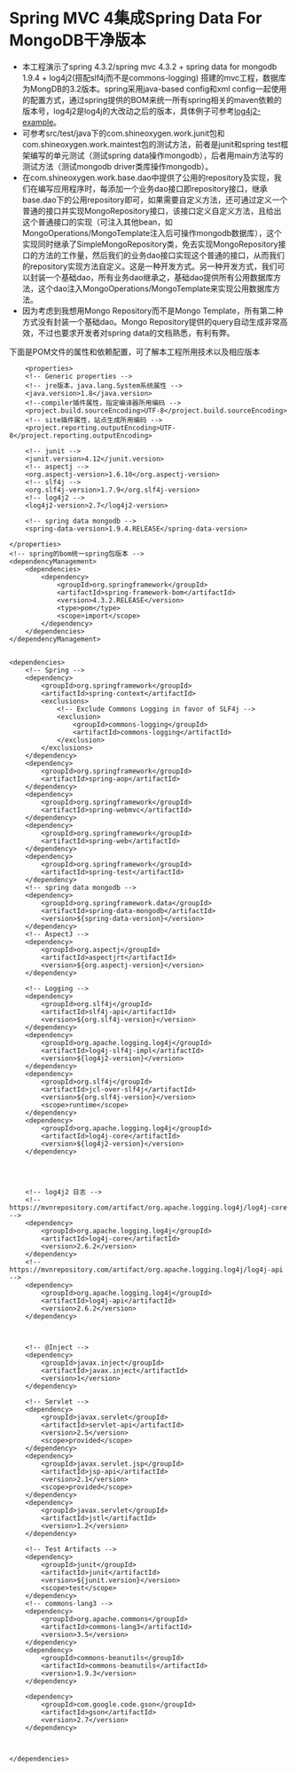 # Spring MVC 4集成Spring Data For MongoDB干净版本
- 本工程演示了spring 4.3.2/spring mvc 4.3.2 + spring data for mongodb 1.9.4 + log4j2(搭配slf4j而不是commons-logging) 搭建的mvc工程，数据库为MongDB的3.2版本。spring采用java-based config和xml config一起使用的配置方式，通过spring提供的BOM来统一所有spring相关的maven依赖的版本号，log4j2是log4j的大改动之后的版本，具体例子可参考[log4j2-example](https://github.com/GrayOxygen/log4j2-example)。
- 可参考src/test/java下的com.shineoxygen.work.junit包和com.shineoxygen.work.maintest包的测试方法，前者是junit和spring test框架编写的单元测试（测试spring data操作mongodb），后者用main方法写的测试方法（测试mongodb driver类库操作mongodb）。
- 在com.shineoxygen.work.base.dao中提供了公用的repository及实现，我们在编写应用程序时，每添加一个业务dao接口即repository接口，继承base.dao下的公用repository即可，如果需要自定义方法，还可通过定义一个普通的接口并实现MongoRepository接口，该接口定义自定义方法，且给出这个普通接口的实现（可注入其他bean，如MongoOperations/MongoTemplate注入后可操作mongodb数据库），这个实现同时继承了SimpleMongoRepository类，免去实现MongoRepository接口的方法的工作量，然后我们的业务dao接口实现这个普通的接口，从而我们的repository实现方法自定义。这是一种开发方式。另一种开发方式，我们可以封装一个基础dao，所有业务dao继承之，基础dao提供所有公用数据库方法，这个dao注入MongoOperations/MongoTemplate来实现公用数据库方法。
-  因为考虑到我想用Mongo Repository而不是Mongo Template，所有第二种方式没有封装一个基础dao。Mongo Repository提供的query自动生成非常高效，不过也要求开发者对spring data的文档熟悉，有利有弊。

下面是POM文件的属性和依赖配置，可了解本工程所用技术以及相应版本

    	<properties>
		<!-- Generic properties -->
		<!-- jre版本，java.lang.System系统属性 -->
		<java.version>1.8</java.version>
		<!--compiler插件属性，指定编译器所用编码 -->
		<project.build.sourceEncoding>UTF-8</project.build.sourceEncoding>
		<!-- site插件属性，站点生成所用编码 -->
		<project.reporting.outputEncoding>UTF-8</project.reporting.outputEncoding>

		<!-- junit -->
		<junit.version>4.12</junit.version>
		<!-- aspectj -->
		<org.aspectj-version>1.6.10</org.aspectj-version>
		<!-- slf4j -->
		<org.slf4j-version>1.7.9</org.slf4j-version>
		<!-- log4j2 -->
		<log4j2-version>2.7</log4j2-version>

		<!-- spring data mongodb -->
		<spring-data-version>1.9.4.RELEASE</spring-data-version>

	</properties>
	<!-- spring的bom统一spring包版本 -->
	<dependencyManagement>
		<dependencies>
			<dependency>
				<groupId>org.springframework</groupId>
				<artifactId>spring-framework-bom</artifactId>
				<version>4.3.2.RELEASE</version>
				<type>pom</type>
				<scope>import</scope>
			</dependency>
		</dependencies>
	</dependencyManagement>


	<dependencies>
		<!-- Spring -->
		<dependency>
			<groupId>org.springframework</groupId>
			<artifactId>spring-context</artifactId>
			<exclusions>
				<!-- Exclude Commons Logging in favor of SLF4j -->
				<exclusion>
					<groupId>commons-logging</groupId>
					<artifactId>commons-logging</artifactId>
				</exclusion>
			</exclusions>
		</dependency>
		<dependency>
			<groupId>org.springframework</groupId>
			<artifactId>spring-aop</artifactId>
		</dependency>
		<dependency>
			<groupId>org.springframework</groupId>
			<artifactId>spring-webmvc</artifactId>
		</dependency>
		<dependency>
			<groupId>org.springframework</groupId>
			<artifactId>spring-web</artifactId>
		</dependency>
		<dependency>
			<groupId>org.springframework</groupId>
			<artifactId>spring-test</artifactId>
		</dependency>
		<!-- spring data mongodb -->
		<dependency>
			<groupId>org.springframework.data</groupId>
			<artifactId>spring-data-mongodb</artifactId>
			<version>${spring-data-version}</version>
		</dependency>
		<!-- AspectJ -->
		<dependency>
			<groupId>org.aspectj</groupId>
			<artifactId>aspectjrt</artifactId>
			<version>${org.aspectj-version}</version>
		</dependency>

		<!-- Logging -->
		<dependency>
			<groupId>org.slf4j</groupId>
			<artifactId>slf4j-api</artifactId>
			<version>${org.slf4j-version}</version>
		</dependency>
		<dependency>
			<groupId>org.apache.logging.log4j</groupId>
			<artifactId>log4j-slf4j-impl</artifactId>
			<version>${log4j2-version}</version>
		</dependency>
		<dependency>
			<groupId>org.slf4j</groupId>
			<artifactId>jcl-over-slf4j</artifactId>
			<version>${org.slf4j-version}</version>
			<scope>runtime</scope>
		</dependency>
		<dependency>
			<groupId>org.apache.logging.log4j</groupId>
			<artifactId>log4j-core</artifactId>
			<version>${log4j2-version}</version>
		</dependency>




		<!-- log4j2 日志 -->
		<!-- https://mvnrepository.com/artifact/org.apache.logging.log4j/log4j-core -->
		<dependency>
			<groupId>org.apache.logging.log4j</groupId>
			<artifactId>log4j-core</artifactId>
			<version>2.6.2</version>
		</dependency>
		<!-- https://mvnrepository.com/artifact/org.apache.logging.log4j/log4j-api -->
		<dependency>
			<groupId>org.apache.logging.log4j</groupId>
			<artifactId>log4j-api</artifactId>
			<version>2.6.2</version>
		</dependency>



		<!-- @Inject -->
		<dependency>
			<groupId>javax.inject</groupId>
			<artifactId>javax.inject</artifactId>
			<version>1</version>
		</dependency>

		<!-- Servlet -->
		<dependency>
			<groupId>javax.servlet</groupId>
			<artifactId>servlet-api</artifactId>
			<version>2.5</version>
			<scope>provided</scope>
		</dependency>
		<dependency>
			<groupId>javax.servlet.jsp</groupId>
			<artifactId>jsp-api</artifactId>
			<version>2.1</version>
			<scope>provided</scope>
		</dependency>
		<dependency>
			<groupId>javax.servlet</groupId>
			<artifactId>jstl</artifactId>
			<version>1.2</version>
		</dependency>

		<!-- Test Artifacts -->
		<dependency>
			<groupId>junit</groupId>
			<artifactId>junit</artifactId>
			<version>${junit.version}</version>
			<scope>test</scope>
		</dependency>
		<!-- commons-lang3 -->
		<dependency>
			<groupId>org.apache.commons</groupId>
			<artifactId>commons-lang3</artifactId>
			<version>3.5</version>
		</dependency>
		<dependency>
			<groupId>commons-beanutils</groupId>
			<artifactId>commons-beanutils</artifactId>
			<version>1.9.3</version>
		</dependency>

		<dependency>
			<groupId>com.google.code.gson</groupId>
			<artifactId>gson</artifactId>
			<version>2.7</version>
		</dependency>



	</dependencies>
